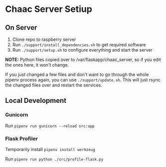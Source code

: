 # Chaac Server Setiup

## On Server

1. Clone repo to raspberry server
2. Run `./support/install_dependencies.sh` to get required software
3. Run `./support/setup.sh` to configure everything and start the server

**NOTE:** Python files copied over to /var/flaskapp/chaac_server, so if you edit the ones here, it won't change.

If you just changed a few files and don't want to go through the whole pipenv process again, you can use `./support/update.sh`. This will just rsync the changed files over and restart the services.

## Local Development

### Gunicorn
Run `pipenv run gunicorn --reload src:app`

### Flask Profiler

Temporarily install `pipenv install werkzeug`

Run `pipenv run python ./src/profile-flask.py`
